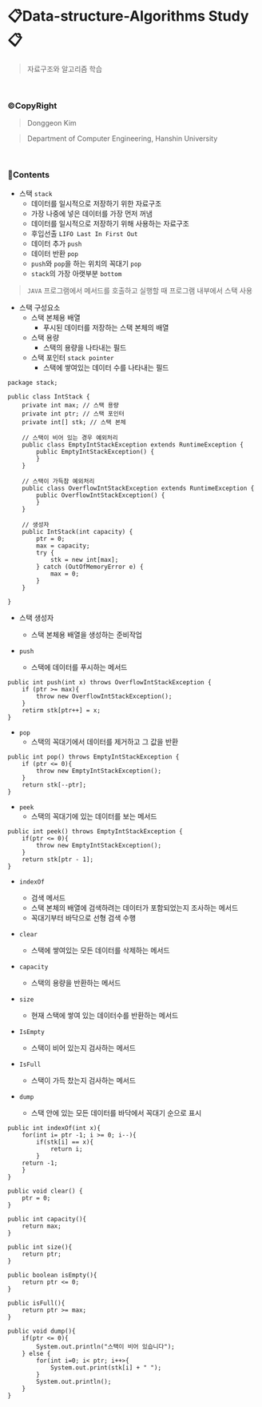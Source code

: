 # 📋Data-structure-Algorithms Study📋
> 자료구조와 알고리즘 학습

<br>

### ©CopyRight
> Donggeon Kim

> Department of Computer Engineering, Hanshin University

<br>

### 📒Contents

- 스택 `stack`
    + 데이터를 일시적으로 저장하기 위한 자료구조
    + 가장 나중에 넣은 데이터를 가장 먼저 꺼냄
    + 데이터를 일시적으로 저장하기 위해 사용하는 자료구조
    + 후입선출 `LIFO Last In First Out`
    + 데이터 추가 `push`
    + 데이터 반환 `pop`
    + `push`와 `pop`을 하는 위치의 꼭대기 `pop`
    + `stack`의 가장 아랫부분 `bottom`

> `JAVA` 프로그램에서 메서드를 호출하고 실행할 때 프로그램 내부에서 스택 사용

- 스택 구성요소
    + 스택 본체용 배열
        * 푸시된 데이터를 저장하는 스택 본체의 배열
    + 스택 용량
        * 스택의 용량을 나타내는 필드
    + 스택 포인터 `stack pointer`
        * 스택에 쌓여있는 데이터 수를 나타내는 필드

```
package stack;

public class IntStack {
	private int max; // 스택 용량
	private int ptr; // 스택 포인터
	private int[] stk; // 스택 본체

	// 스택이 비어 있는 경우 예외처리
	public class EmptyIntStackException extends RuntimeException {
		public EmptyIntStackException() {
		}
	}

	// 스택이 가득참 예외처리
	public class OverflowIntStackException extends RuntimeException {
		public OverflowIntStackException() {
		}
	}

	// 생성자
	public IntStack(int capacity) {
		ptr = 0;
		max = capacity;
		try {
			stk = new int[max];
		} catch (OutOfMemoryError e) {
			max = 0;
		}
	}

}
```

- 스택 생성자
    + 스택 본체용 배열을 생성하는 준비작업

- `push`
    + 스택에 데이터를 푸시하는 메서드
```
public int push(int x) throws OverflowIntStackException {
    if (ptr >= max){
        throw new OverflowIntStackException();
    }
    retirm stk[ptr++] = x;
}
```

- `pop`
    + 스택의 꼭대기에서 데이터를 제거하고 그 값을 반환
```
public int pop() throws EmptyIntStackException {
    if (ptr <= 0){
        throw new EmptyIntStackException();
    }
    return stk[--ptr];
}
```

- `peek`
    + 스택의 꼭대기에 있는 데이터를 보는 메서드
```
public int peek() throws EmptyIntStackException {
    if(ptr <= 0){
        throw new EmptyIntStackException();
    }
    return stk[ptr - 1];
}
```

- `indexOf`
    + 검색 메서드
    + 스택 본체의 배열에 검색하려는 데이터가 포함되었는지 조사하는 메서드
    + 꼭대기부터 바닥으로 선형 검색 수행

- `clear`
    + 스택에 쌓여있는 모든 데이터를 삭제하는 메서드

- `capacity`
    + 스택의 용량을 반환하는 메서드

- `size`
    + 현재 스택에 쌓여 있는 데이터수를 반환하는 메서드

- `IsEmpty`
    + 스택이 비어 있는지 검사하는 메서드

- `IsFull`
    + 스택이 가득 찼는지 검사하는 메서드

- `dump`
    + 스택 안에 있는 모든 데이터를 바닥에서 꼭대기 순으로 표시

```
public int indexOf(int x){
    for(int i= ptr -1; i >= 0; i--){
        if(stk[i] == x){
            return i;
        }
    return -1;
    }
}

public void clear() {
    ptr = 0;
}

public int capacity(){
    return max;
}

public int size(){
    return ptr;
}

public boolean isEmpty(){
    return ptr <= 0;
}

public isFull(){
    return ptr >= max;
}

public void dump(){
    if(ptr <= 0){
        System.out.println("스택이 비어 있습니다");
    } else {
        for(int i=0; i< ptr; i++>{
            System.out.print(stk[i] + " ");
        }
        System.out.println();
    }
}
```
